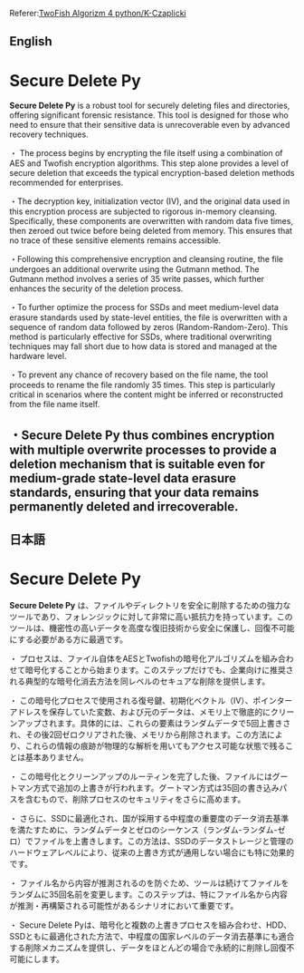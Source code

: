 Referer:[TwoFish Algorizm 4 python/K-Czaplicki](https://github.com/K-Czaplicki/TwoFish)

English
---
# Secure Delete Py

**Secure Delete Py** is a robust tool for securely deleting files and directories, offering significant forensic resistance. This tool is designed for those who need to ensure that their sensitive data is unrecoverable even by advanced recovery techniques.

・ The process begins by encrypting the file itself using a combination of AES and Twofish encryption algorithms. This step alone provides a level of secure deletion that exceeds the typical encryption-based deletion methods recommended for enterprises.

・The decryption key, initialization vector (IV), and the original data used in this encryption process are subjected to rigorous in-memory cleansing. Specifically, these components are overwritten with random data five times, then zeroed out twice before being deleted from memory. This ensures that no trace of these sensitive elements remains accessible.

・Following this comprehensive encryption and cleansing routine, the file undergoes an additional overwrite using the Gutmann method. The Gutmann method involves a series of 35 write passes, which further enhances the security of the deletion process.

・To further optimize the process for SSDs and meet medium-level data erasure standards used by state-level entities, the file is overwritten with a sequence of random data followed by zeros (Random-Random-Zero). This method is particularly effective for SSDs, where traditional overwriting techniques may fall short due to how data is stored and managed at the hardware level.

・To prevent any chance of recovery based on the file name, the tool proceeds to rename the file randomly 35 times. This step is particularly critical in scenarios where the content might be inferred or reconstructed from the file name itself.

・Secure Delete Py thus combines encryption with multiple overwrite processes to provide a deletion mechanism that is suitable even for medium-grade state-level data erasure standards, ensuring that your data remains permanently deleted and irrecoverable.
---
日本語
---

# Secure Delete Py

**Secure Delete Py** は、ファイルやディレクトリを安全に削除するための強力なツールであり、フォレンジックに対して非常に高い抵抗力を持っています。このツールは、機密性の高いデータを高度な復旧技術から安全に保護し、回復不可能にする必要がある方に最適です。

・ プロセスは、ファイル自体をAESとTwofishの暗号化アルゴリズムを組み合わせて暗号化することから始まります。このステップだけでも、企業向けに推奨される典型的な暗号化消去方法を同レベルのセキュアな削除を提供します。

・ この暗号化プロセスで使用される復号鍵、初期化ベクトル（IV）、ポインターアドレスを保存していた変数、および元のデータは、メモリ上で徹底的にクリーンアップされます。具体的には、これらの要素はランダムデータで5回上書きされ、その後2回ゼロクリアされた後、メモリから削除されます。この方法により、これらの情報の痕跡が物理的な解析を用いてもアクセス可能な状態で残ることは基本ありません。

・ この暗号化とクリーンアップのルーティンを完了した後、ファイルにはグートマン方式で追加の上書きが行われます。グートマン方式は35回の書き込みパスを含むもので、削除プロセスのセキュリティをさらに高めます。

・ さらに、SSDに最適化され、国が採用する中程度の重要度のデータ消去基準を満たすために、ランダムデータとゼロのシーケンス（ランダム-ランダム-ゼロ）でファイルを上書きします。この方法は、SSDのデータストレージと管理のハードウェアレベルにより、従来の上書き方式が通用しない場合にも特に効果的です。

・ ファイル名から内容が推測されるのを防ぐため、ツールは続けてファイルをランダムに35回名前を変更します。このステップは、特にファイル名から内容が推測・再構築される可能性があるシナリオにおいて重要です。

・ Secure Delete Pyは、暗号化と複数の上書きプロセスを組み合わせ、HDD、SSDともに最適化された方法で、中程度の国家レベルのデータ消去基準にも適合する削除メカニズムを提供し、データをほとんどの場合で永続的に削除し回復不可能にします。
